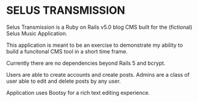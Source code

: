 # SELUS TRANSMISSION

Selus Transmission is a Ruby on Rails v5.0 blog CMS built for the (fictional) Selus Music Application.

This application is meant to be an exercise to demonstrate my ability to build a funcitonal CMS tool in a short time frame.

Currently there are no dependencies beyond Rails 5 and bcrypt.

Users are able to create accounts and create posts. Admins are a class of user able to edit and delete posts by any user.

Application uses Bootsy for a rich text editing experience.